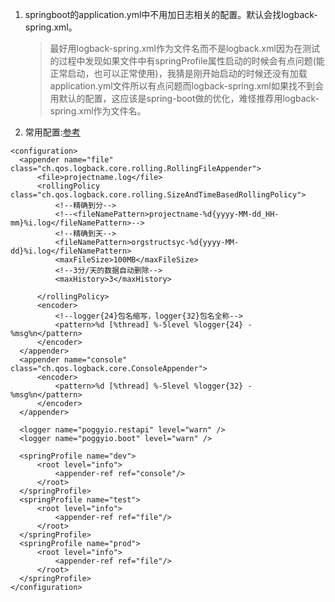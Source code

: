 
1. springboot的application.yml中不用加日志相关的配置。默认会找logback-spring.xml。
    > 最好用logback-spring.xml作为文件名而不是logback.xml因为在测试的过程中发现如果文件中有springProfile属性启动的时候会有点问题(能正常启动，也可以正常使用)，我猜是刚开始启动的时候还没有加载application.yml文件所以有点问题而logback-spring.xml如果找不到会用默认的配置，这应该是spring-boot做的优化，难怪推荐用logback-spring.xml作为文件名。    
1. 常用配置:[参考](https://segmentfault.com/a/1190000008315137#articleHeader9)      
  ```
  <configuration>
    <appender name="file" class="ch.qos.logback.core.rolling.RollingFileAppender">
        <file>projectname.log</file>
        <rollingPolicy class="ch.qos.logback.core.rolling.SizeAndTimeBasedRollingPolicy">
            <!--精确到分-->
            <!--<fileNamePattern>projectname-%d{yyyy-MM-dd_HH-mm}%i.log</fileNamePattern>-->
            <!--精确到天-->
            <fileNamePattern>orgstructsyc-%d{yyyy-MM-dd}%i.log</fileNamePattern>
            <maxFileSize>100MB</maxFileSize>
            <!--3分/天的数据自动删除-->
            <maxHistory>3</maxHistory>
            
        </rollingPolicy>
        <encoder>
            <!--logger{24}包名缩写，logger{32}包名全称-->
            <pattern>%d [%thread] %-5level %logger{24} - %msg%n</pattern>
        </encoder>
    </appender>
    <appender name="console" class="ch.qos.logback.core.ConsoleAppender">
        <encoder>
            <pattern>%d [%thread] %-5level %logger{32} - %msg%n</pattern>
        </encoder>
    </appender>

    <logger name="poggyio.restapi" level="warn" />
    <logger name="poggyio.boot" level="warn" />
    
    <springProfile name="dev">
        <root level="info">
            <appender-ref ref="console"/>
        </root>
    </springProfile>
    <springProfile name="test">
        <root level="info">
            <appender-ref ref="file"/>
        </root>
    </springProfile>
    <springProfile name="prod">
        <root level="info">
            <appender-ref ref="file"/>
        </root>
    </springProfile>
</configuration>
  ```
